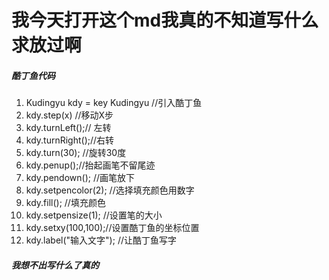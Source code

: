 # 我今天打开这个md我真的不知道写什么求放过啊

##### 酷丁鱼代码

1. Kudingyu kdy = key Kudingyu //引入酷丁鱼
2. kdy.step(x)     //移动X步
3. kdy.turnLeft();// 左转
4. kdy.turnRight();//右转
5. kdy.turn(30);   //旋转30度
6. kdy.penup();//抬起画笔不留尾迹
7. kdy.pendown(); //画笔放下
8. kdy.setpencolor(2); //选择填充颜色用数字
9. kdy.fill(); //填充颜色
10. kdy.setpensize(1);  //设置笔的大小
11. kdy.setxy(100,100);//设置酷丁鱼的坐标位置
12. kdy.label("输入文字"); //让酷丁鱼写字

##### 我想不出写什么了真的

